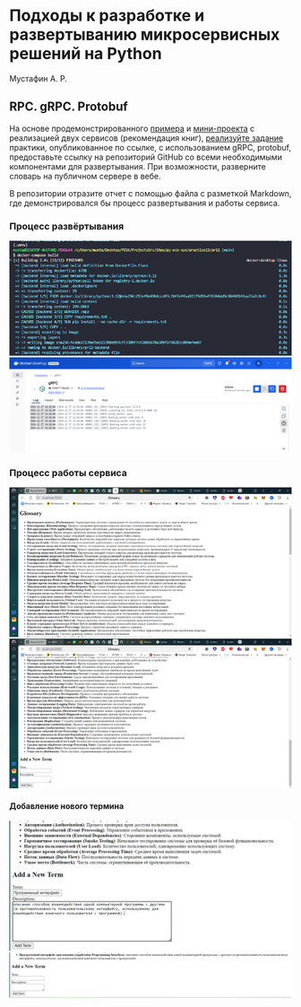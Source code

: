 # Подходы к разработке и развертыванию микросервисных решений на Python
Мустафин А. Р.
## RPC. gRPC. Protobuf

На основе продемонстрированного [примера](https://colab.research.google.com/drive/1ebY2plg9D_QupFdHVBtVqQXO7XpWy7At?usp=sharing) и [мини-проекта](https://github.com/nzhukov/grpc_lib_rec_demo) с реализацией двух сервисов (рекомендация книг), [реализуйте задание](https://kodaktor.ru/g/itmo_technopr3) практики, опубликованное по ссылке, с использованием gRPC, protobuf, предоставьте ссылку на репозиторий GitHub со всеми необходимыми компонентами для развертывания. При возможности, разверните словарь на публичном сервере в вебе. 

В репозитории отразите отчет с помощью файла с разметкой Markdown, где демонстрировался бы процесс развертывания и работы сервиса.


### Процесс развёртывания
![alt text](img/image-1.png)
![alt text](img/image-2.png)

### Процесс работы сервиса
![alt text](img/image-3.png)
![alt text](img/image-4.png)
#### Добавление нового термина
![alt text](img/image-5.png)
![alt text](img/image-6.png)
